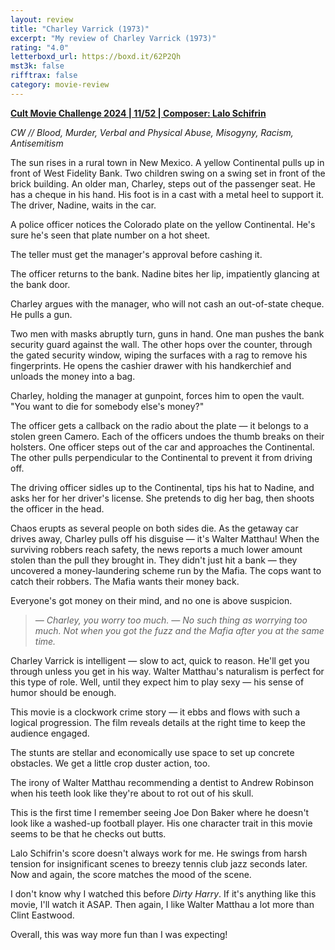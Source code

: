 ```yaml
---
layout: review
title: "Charley Varrick (1973)"
excerpt: "My review of Charley Varrick (1973)"
rating: "4.0"
letterboxd_url: https://boxd.it/62P2Qh
mst3k: false
rifftrax: false
category: movie-review
---
```


<b><a href="https://boxd.it/rIGbC/detail">Cult Movie Challenge 2024 | 11/52 | Composer: Lalo Schifrin</a></b>

<i>CW // Blood, Murder, Verbal and Physical Abuse, Misogyny, Racism, Antisemitism</i>

The sun rises in a rural town in New Mexico. A yellow Continental pulls up in front of West Fidelity Bank. Two children swing on a swing set in front of the brick building. An older man, Charley, steps out of the passenger seat. He has a cheque in his hand. His foot is in a cast with a metal heel to support it. The driver, Nadine, waits in the car.

A police officer notices the Colorado plate on the yellow Continental. He's sure he's seen that plate number on a hot sheet.

The teller must get the manager's approval before cashing it.

The officer returns to the bank. Nadine bites her lip, impatiently glancing at the bank door.

Charley argues with the manager, who will not cash an out-of-state cheque. He pulls a gun.

Two men with masks abruptly turn, guns in hand. One man pushes the bank security guard against the wall. The other hops over the counter, through the gated security window, wiping the surfaces with a rag to remove his fingerprints. He opens the cashier drawer with his handkerchief and unloads the money into a bag.

Charley, holding the manager at gunpoint, forces him to open the vault. "You want to die for somebody else's money?"

The officer gets a callback on the radio about the plate — it belongs to a stolen green Camero. Each of the officers undoes the thumb breaks on their holsters. One officer steps out of the car and approaches the Continental. The other pulls perpendicular to the Continental to prevent it from driving off.

The driving officer sidles up to the Continental, tips his hat to Nadine, and asks her for her driver's license. She pretends to dig her bag, then shoots the officer in the head.

Chaos erupts as several people on both sides die. As the getaway car drives away, Charley pulls off his disguise — it's Walter Matthau! When the surviving robbers reach safety, the news reports a much lower amount stolen than the pull they brought in. They didn't just hit a bank — they uncovered a money-laundering scheme run by the Mafia. The cops want to catch their robbers. The Mafia wants their money back.

Everyone's got money on their mind, and no one is above suspicion.

<blockquote><i>— Charley, you worry too much.
— No such thing as worrying too much. Not when you got the fuzz and the Mafia after you at the same time.</i></blockquote>

Charley Varrick is intelligent — slow to act, quick to reason. He'll get you through unless you get in his way. Walter Matthau's naturalism is perfect for this type of role. Well, until they expect him to play sexy — his sense of humor should be enough.

This movie is a clockwork crime story — it ebbs and flows with such a logical progression. The film reveals details at the right time to keep the audience engaged.

The stunts are stellar and economically use space to set up concrete obstacles. We get a little crop duster action, too.

The irony of Walter Matthau recommending a dentist to Andrew Robinson when his teeth look like they're about to rot out of his skull.

This is the first time I remember seeing Joe Don Baker where he doesn't look like a washed-up football player. His one character trait in this movie seems to be that he checks out butts.

Lalo Schifrin's score doesn't always work for me. He swings from harsh tension for insignificant scenes to breezy tennis club jazz seconds later. Now and again, the score matches the mood of the scene.

I don't know why I watched this before <i>Dirty Harry</i>. If it's anything like this movie, I'll watch it ASAP. Then again, I like Walter Matthau a lot more than Clint Eastwood.

Overall, this was way more fun than I was expecting!
